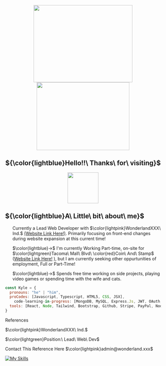 <main>
<div align="center">
<img name="im-sinzo" src="https://cdn.discordapp.com/attachments/1222280974503776346/1309274008637804698/Picsart_24-11-21_22-47-13-675.png?ex=6740fbf0&is=673faa70&hm=4763c6628bff7b217e9a0f40082d226e7dcd0fe9c00125e51b83a4b9eaa5828a&"  width="320" height="250">
<img name="web-guy" src="https://media3.giphy.com/media/v1.Y2lkPTc5MGI3NjExc294cXFzYnR4djc3NWpyYWhvYjN6am93djg1dWd4cjZxNXNkc3JjZCZlcD12MV9pbnRlcm5hbF9naWZfYnlfaWQmY3Q9cw/3iyKHMIKg5VWG6qHUm/giphy.webp" width="300" height="220" frameBorder="0" class="giphy-embed"> 
</div>
</div>

<div>

<div align="center">
  <h2> 
		${\color{lightblue}Hello!!\ Thanks\ for\ visiting}$ 
	</h2>
	<img src="https://cdn.discordapp.com/attachments/1222280974503776346/1309290351508328528/Picsart_24-11-21_23-52-11-605.png?ex=67410b29&is=673fb9a9&hm=14e672ec7be5cf02d22076c3737f88723e61b3efd36748286d3d80ef5d7b031b&" height="100" > 
</div>

<h2>
	${\color{lightblue}A\ Little\ bit\ about\ me}$
</h2> 
<ul>
	<p> Currently a Lead Web Developer with $\color{lightpink}WonderlandXXX\ Ind.$ <a href="https://www.wonderland.xxx/">(Website Link Here!)</a>.
 Primarily focusing on front-end changes during website expansion at this current time!</p>
  <p> $\color{lightblue}→$ I'm currently Working Part-time, on-site for $\color{lightgreen}Tacoma\ Mall\ Blvd\ \color{red}Coin\ And\ Stamp$ (<a href="https://tacomacoin.com/">Website Link Here!</a> ), but I am currently seeking other oppurtunities of employment, Full or Part-Time!</p>
  <p> $\color{lightblue}→$ Spends free time working on side projects, playing video games or spending time with the wife and cats.
  </p>
</ul>
</div>

```javascript
const Kyle = {
  pronouns: "he" | "him",
  proCodes: [Javascript, Typescript, HTML5, CSS, JSX],
	code-learning-in-progress: [MongoDB, MySQL, Express.Js, JWT, OAuth, ]
  tools: [React, Node, Tailwind, Bootstrap, Github, Stripe, PayPal, NodeMailer, Vercel]
}
```

<div>
	<p>References</p>
	<section name="wonderlandxxx">
		<div>
		<p>
			$\color{lightpink}WonderlandXXX\ Ind.$
		</p>
		<p> $\color{lightgreen}Position:\ Lead\ Web\ Dev$ </p>
		</div>
		<p> Contact This Reference Here $\color{lightpink}admin@wonderland.xxx$</p>
	</section>
	<section name="next-reference">
<p></p>	
	</section>
</div>

[![My Skills](https://skillicons.dev/icons?i=react)](https://skillicons.dev)
 
</main>

